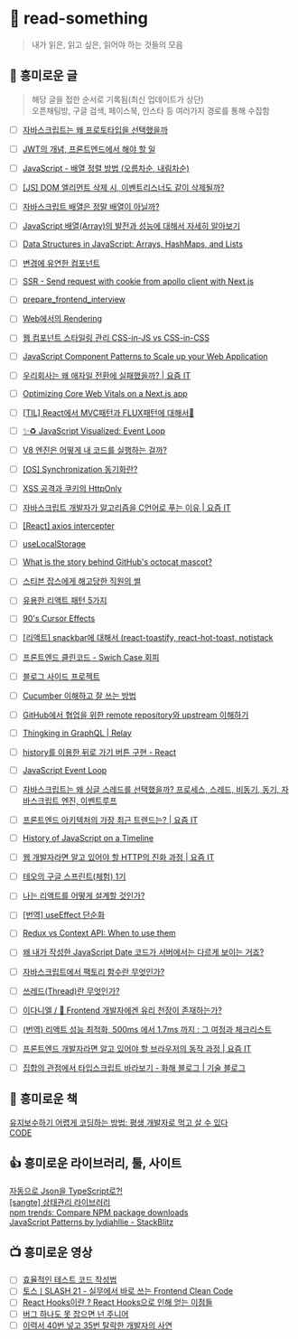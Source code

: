 # 🤭 read-something
> 내가 읽은, 읽고 싶은, 읽어야 하는 것들의 모음

## 📰 흥미로운 글
> 해당 글을 접한 순서로 기록됨(최신 업데이트가 상단)  
> 오픈채팅방, 구글 검색, 페이스북, 인스타 등 여러가지 경로를 통해 수집함
- [ ] [자바스크립트는 왜 프로토타입을 선택했을까](https://medium.com/@limsungmook/%EC%9E%90%EB%B0%94%EC%8A%A4%ED%81%AC%EB%A6%BD%ED%8A%B8%EB%8A%94-%EC%99%9C-%ED%94%84%EB%A1%9C%ED%86%A0%ED%83%80%EC%9E%85%EC%9D%84-%EC%84%A0%ED%83%9D%ED%96%88%EC%9D%84%EA%B9%8C-997f985adb42)  
- [ ] [JWT의 개념, 프론트엔드에서 해야 할 일](https://han-um.tistory.com/17)  
- [ ] [JavaScript - 배열 정렬 방법 (오름차순, 내림차순)](https://codechacha.com/ko/javascript-sorting-arr/)  
- [ ] [[JS] DOM 엘리먼트 삭제 시, 이벤트리스너도 같이 삭제될까?](https://interacting.tistory.com/148)  
- [ ] [자바스크립트 배열은 정말 배열이 아닐까?](https://devkly.com/nodejs/javascript-array/)  
- [ ] [JavaScript 배열(Array)의 발전과 성능에 대해서 자세히 알아보기](https://evan-moon.github.io/2019/06/15/diving-into-js-array/)  
- [ ] [Data Structures in JavaScript: Arrays, HashMaps, and Lists](https://adrianmejia.com/data-structures-time-complexity-for-beginners-arrays-hashmaps-linked-lists-stacks-queues-tutorial/)  
- [ ] [변경에 유연한 컴포넌트](https://jbee.io/web/components-should-be-flexible/)  
- [ ] [SSR - Send request with cookie from apollo client with Next.js](https://lightrun.com/answers/apollographql-apollo-client-ssr---send-request-with-cookie-from-apollo-client-with-nextjs)  
- [ ] [prepare_frontend_interview](https://github.com/junh0328/prepare_frontend_interview)  
- [ ] [Web에서의 Rendering](https://shlrur.github.io/develog/2019/02/14/rendering-on-the-web/)  
- [ ] [웹 컴포넌트 스타일링 관리 CSS-in-JS vs CSS-in-CSS](https://www.samsungsds.com/kr/insights/web_component.html)  
- [ ] [JavaScript Component Patterns to Scale up your Web Application](https://medium.com/@neciudan/javascript-component-patterns-to-scale-up-your-web-application-4903a2d9c735)  
- [ ] [우리회사는 왜 애자일 전환에 실패했을까? | 요즘 IT](https://yozm.wishket.com/magazine/detail/917/)  
- [ ] [Optimizing Core Web Vitals on a Next.js app](https://patterns-dev-kr.github.io/case-studies/optimizing-core-web-vitals-on-a-nextjs-app/)  

- [ ] [[TIL] React에서 MVC패턴과 FLUX패턴에 대해서🤔](https://velog.io/@sssssssssy/TIL-React%EC%97%90%EC%84%9C-MVC%ED%8C%A8%ED%84%B4%EA%B3%BC-FLUX%ED%8C%A8%ED%84%B4%EC%97%90-%EB%8C%80%ED%95%B4%EC%84%9C)  
- [ ] [✨♻️ JavaScript Visualized: Event Loop](https://dev.to/lydiahallie/javascript-visualized-event-loop-3dif)  
- [ ] [V8 엔진은 어떻게 내 코드를 실행하는 걸까?](https://evan-moon.github.io/2019/06/28/v8-analysis/#v8-%EC%97%94%EC%A7%84%EC%9D%98-%EC%9E%91%EB%8F%99%EC%9B%90%EB%A6%AC%EB%A5%BC-%EC%82%B4%ED%8E%B4%EB%B3%B4%EC%9E%90)  
- [ ] [[OS] Synchronization 동기화란?](https://ooeunz.tistory.com/94)  
- [ ] [XSS 공격과 쿠키의 HttpOnly](https://velog.io/@alang/XSS-%EA%B3%B5%EA%B2%A9%EA%B3%BC-%EC%BF%A0%ED%82%A4%EC%9D%98-HttpOnly)  
- [ ] [자바스크립트 개발자가 알고리즘을 C언어로 푸는 이유 | 요즘 IT](https://yozm.wishket.com/magazine/detail/1651/?fbclid=IwAR0aqZ04q8xbnhC7eoxp5Dcmd05b97g7IcUlyEP7ekz06WFdTphs1jN6km4)  
- [ ] [[React] axios intercepter](https://calisthenics-homedong.tistory.com/m/17)  
- [ ] [useLocalStorage](https://usehooks.com/useLocalStorage/)  
- [ ] [What is the story behind GitHub&#39;s octocat mascot?](https://www.quora.com/What-is-the-story-behind-GitHub-s-octocat-mascot)  
- [ ] [스티븐 잡스에게 해고당한 직원의 썰](https://www.etoland.co.kr/plugin/mobile/board.php?bo_table=etohumor03&wr_id=1494424)  
- [ ] [유용한 리액트 패턴 5가지](https://velog.io/@dnr6054/%EC%9C%A0%EC%9A%A9%ED%95%9C-%EB%A6%AC%EC%95%A1%ED%8A%B8-%ED%8C%A8%ED%84%B4-5%EA%B0%80%EC%A7%80)  
- [ ] [90&#39;s Cursor Effects](https://tholman.com/cursor-effects/)  
- [ ] [[리액트] snackbar에 대해서 (react-toastify, react-hot-toast, notistack](https://all-dev-kang.tistory.com/entry/%EB%A6%AC%EC%95%A1%ED%8A%B8-snackbar%EC%97%90-%EB%8C%80%ED%95%B4%EC%84%9C-%EC%95%8C%EC%95%84%EB%B3%B4%EC%9E%90-react-toastify-react-hot-toast-notistack)  
- [ ] [프론트엔드 클린코드 - Swich Case 회피](https://www.zigae.com/avoid-switch/)  
- [ ] [블로그 사이드 프로젝트](https://medium.com/@ericsimons/introducing-realworld-6016654d36b5)  
- [ ] [Cucumber 이해하고 잘 쓰는 방법](https://hsoochun.tistory.com/487)  
- [ ] [GitHub에서 협업을 위한 remote repository와 upstream 이해하기](https://pers0n4.io/github-remote-repository-and-upstream/)  
- [ ] [Thingking in GraphQL | Relay](https://relay.dev/docs/principles-and-architecture/thinking-in-graphql/)  
- [ ] [history를 이용한 뒤로 가기 버튼 구현 - React](https://ljh86029926.gitbook.io/coding-apple-react/3/history-go-and-goback)
- [ ] [JavaScript Event Loop](https://medium.com/@arada3211/javascript-event-loop-ba42eb7ab957)  
- [ ] [자바스크립트는 왜 싱글 스레드를 선택했을까? 프로세스, 스레드, 비동기, 동기, 자바스크립트 엔진, 이벤트루프](https://miracleground.tistory.com/entry/%EC%9E%90%EB%B0%94%EC%8A%A4%ED%81%AC%EB%A6%BD%ED%8A%B8%EB%8A%94-%EC%99%9C-%EC%8B%B1%EA%B8%80-%EC%8A%A4%EB%A0%88%EB%93%9C%EB%A5%BC-%EC%84%A0%ED%83%9D%ED%96%88%EC%9D%84%EA%B9%8C-%ED%94%84%EB%A1%9C%EC%84%B8%EC%8A%A4-%EC%8A%A4%EB%A0%88%EB%93%9C-%EB%B9%84%EB%8F%99%EA%B8%B0-%EB%8F%99%EA%B8%B0-%EC%9E%90%EB%B0%94%EC%8A%A4%ED%81%AC%EB%A6%BD%ED%8A%B8-%EC%97%94%EC%A7%84-%EC%9D%B4%EB%B2%A4%ED%8A%B8%EB%A3%A8%ED%94%84)  
- [ ] [프론트엔드 아키텍처의 가장 최근 트렌드는? | 요즘 IT](https://yozm.wishket.com/magazine/detail/1663/)  
- [ ] [History of JavaScript on a Timeline](https://blog.risingstack.com/history-of-javascript-on-a-timeline/)  
- [ ] [웹 개발자라면 알고 있어야 할 HTTP의 진화 과정 | 요즘 IT](https://yozm.wishket.com/magazine/detail/1686/)  
- [ ] [테오의 구글 스프린트(체험) 1기](https://velog.io/@teo/google-sprint-1)  
- [ ] [나는 리액트를 어떻게 설계할 것인가?](https://doiler.tistory.com/38)  
- [ ] [[번역] useEffect 단순화](https://onlydev.tistory.com/156)
- [ ] [Redux vs Context API: When to use them](https://dev.to/ruppysuppy/redux-vs-context-api-when-to-use-them-4k3p)  
- [ ] [왜 내가 작성한 JavaScript Date 코드가 서버에서는 다르게 보이는 거죠?](https://wormwlrm.github.io/2022/09/08/JavaScript-Date.html)  
- [ ] [자바스크립트에서 팩토리 함수란 무엇인가?](https://ui.toast.com/weekly-pick/ko_20160905)  
- [ ] [쓰레드(Thread)란 무엇인가?](https://goodgid.github.io/What-is-Thread/)  
- [ ] [이다니엘 / 🙊 Frontend 개발자에겐 유리 천장이 존재하는가?](https://careerly.co.kr/comments/66359?utm_campaign=user-share)  
- [ ] [(번역) 리액트 성능 최적화, 500ms 에서 1.7ms 까지 : 그 여정과 체크리스트](https://ykss.netlify.app/translation/500ms-to-1.7ms-in-react:-a-journey-and-a-checklist/?utm_source=substack&utm_medium=email)  
- [ ] [프론트엔드 개발자라면 알고 있어야 할 브라우저의 동작 과정 | 요즘 IT](https://yozm.wishket.com/magazine/detail/1338/)  
- [ ] [집합의 관점에서 타입스크립트 바라보기 - 화해 블로그 | 기술 블로그](http://blog.hwahae.co.kr/all/tech/tech-tech/9954/)  

## 📖 흥미로운 책
[유지보수하기 어렵게 코딩하는 방법: 평생 개발자로 먹고 살 수 있다](https://m.hanbit.co.kr/store/books/book_view.html?p_code=E2375873090)  
[CODE](http://www.yes24.com/Product/Goods/16667186)  


## 👍 흥미로운 라이브러리, 툴, 사이트
[자동으로 Json을 TypeScript로?!](https://quicktype.io/)  
[[sangte] 상태관리 라이브러리](https://github.com/velopert/sangte)  
[npm trends: Compare NPM package downloads](https://npmtrends.com/)  
[JavaScript Patterns by lydiahllie - StackBlitz](https://stackblitz.com/@lydiahallie/collections/javascript-patterns)  

## 📺 흥미로운 영상
- [ ] [효율적인 테스트 코드 작성법](https://www.youtube.com/watch?v=gs1qM1TF5zA&ab_channel=%ED%8F%AC%ED%94%84TV)  
- [ ] [토스ㅣSLASH 21 - 실무에서 바로 쓰는 Frontend Clean Code](https://www.youtube.com/watch?v=edWbHp_k_9Y&ab_channel=%ED%86%A0%EC%8A%A4)  
- [ ] [React Hooks이란 ? React Hooks으로 인해 얻는 이점들](https://www.youtube.com/watch?v=C26vJqelKlA&feature=youtu.be&ab_channel=JohnAhn)  
- [ ] [버그 하나도 못 잡으면 넌 주니어](https://www.youtube.com/watch?v=WVIDfLWvE9o&ab_channel=%ED%8F%AC%ED%94%84TV)  
- [ ] [이력서 40번 넣고 35번 탈락한 개발자의 사연](https://www.youtube.com/watch?v=i1HPaGDnocM&ab_channel=eo)  
